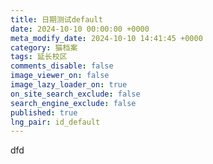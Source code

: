 ```yaml
---
title: 日期测试default
date: 2024-10-10 00:00:00 +0000
meta_modify_date: 2024-10-10 14:41:45 +0000
category: 猫档案
tags: 延长校区
comments_disable: false
image_viewer_on: false
image_lazy_loader_on: true
on_site_search_exclude: false
search_engine_exclude: false
published: true
lng_pair: id_default
---
```

dfd